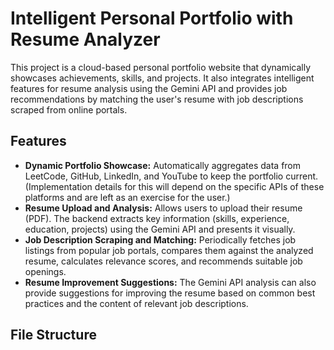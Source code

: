 # Intelligent Personal Portfolio with Resume Analyzer

This project is a cloud-based personal portfolio website that dynamically showcases achievements, skills, and projects. It also integrates intelligent features for resume analysis using the Gemini API and provides job recommendations by matching the user's resume with job descriptions scraped from online portals.

## Features

- **Dynamic Portfolio Showcase:** Automatically aggregates data from LeetCode, GitHub, LinkedIn, and YouTube to keep the portfolio current. (Implementation details for this will depend on the specific APIs of these platforms and are left as an exercise for the user.)
- **Resume Upload and Analysis:** Allows users to upload their resume (PDF). The backend extracts key information (skills, experience, education, projects) using the Gemini API and presents it visually.
- **Job Description Scraping and Matching:** Periodically fetches job listings from popular job portals, compares them against the analyzed resume, calculates relevance scores, and recommends suitable job openings.
- **Resume Improvement Suggestions:** The Gemini API analysis can also provide suggestions for improving the resume based on common best practices and the content of relevant job descriptions.

## File Structure